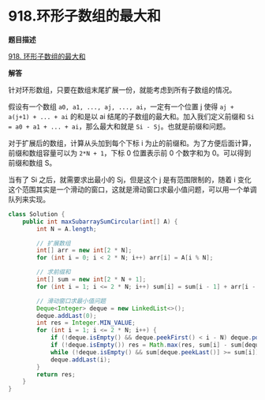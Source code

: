 # 918.环形子数组的最大和

**题目描述**

[918. 环形子数组的最大和](https://leetcode-cn.com/problems/maximum-sum-circular-subarray/)

**解答**

针对环形数组，只要在数组末尾扩展一份，就能考虑到所有子数组的情况。

假设有一个数组 `a0, a1, ..., aj, ..., ai`，一定有一个位置 j 使得 `aj + a(j+1) + ... + ai` 的和是以 ai 结尾的子数组的最大和。加入我们定义前缀和 `Si = a0 + a1 + ... + ai`，那么最大和就是 `Si - Sj`。也就是前缀和问题。

对于扩展后的数组，计算从头加到每个下标 i 为止的前缀和。为了方便后面计算，前缀和数组容量可以为 `2*N + 1`，下标 0 位置表示前 0 个数字和为 0。可以得到前缀和数组 S。

当有了 Si 之后，就需要求出最小的 Sj，但是这个 j 是有范围限制的，随着 i 变化这个范围其实是一个滑动的窗口，这就是滑动窗口求最小值问题，可以用一个单调队列来实现。

```java
class Solution {
    public int maxSubarraySumCircular(int[] A) {
        int N = A.length;

        // 扩展数组
        int[] arr = new int[2 * N];
        for (int i = 0; i < 2 * N; i++) arr[i] = A[i % N];

        // 求前缀和
        int[] sum = new int[2 * N + 1];
        for (int i = 1; i <= 2 * N; i++) sum[i] = sum[i - 1] + arr[i - 1];

        // 滑动窗口求最小值问题
        Deque<Integer> deque = new LinkedList<>();
        deque.addLast(0);
        int res = Integer.MIN_VALUE;
        for (int i = 1; i <= 2 * N; i++) {
            if (!deque.isEmpty() && deque.peekFirst() < i - N) deque.pollFirst();
            if (!deque.isEmpty()) res = Math.max(res, sum[i] - sum[deque.peekFirst()]);
            while (!deque.isEmpty() && sum[deque.peekLast()] >= sum[i]) deque.pollLast();
            deque.addLast(i);
        }
        return res;
    }
}
```